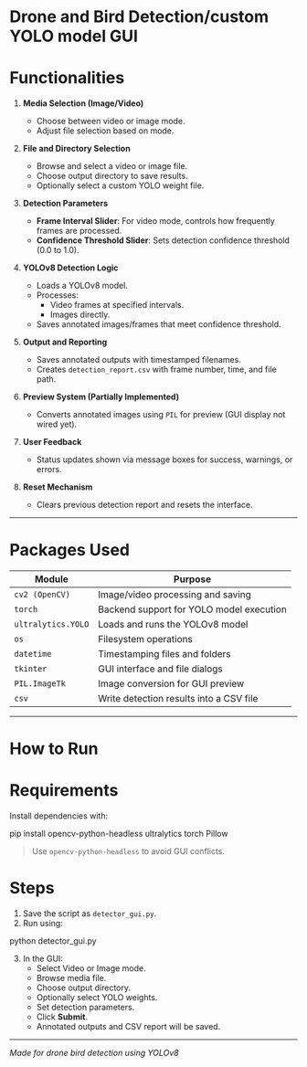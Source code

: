 # Drone and Bird Detection/custom YOLO model GUI

# Functionalities

1. **Media Selection (Image/Video)**
   - Choose between video or image mode.
   - Adjust file selection based on mode.

2. **File and Directory Selection**
   - Browse and select a video or image file.
   - Choose output directory to save results.
   - Optionally select a custom YOLO weight file.

3. **Detection Parameters**
   - **Frame Interval Slider**: For video mode, controls how frequently frames are processed.
   - **Confidence Threshold Slider**: Sets detection confidence threshold (0.0 to 1.0).

4. **YOLOv8 Detection Logic**
   - Loads a YOLOv8 model.
   - Processes:
     - Video frames at specified intervals.
     - Images directly.
   - Saves annotated images/frames that meet confidence threshold.

5. **Output and Reporting**
   - Saves annotated outputs with timestamped filenames.
   - Creates `detection_report.csv` with frame number, time, and file path.

6. **Preview System (Partially Implemented)**
   - Converts annotated images using `PIL` for preview (GUI display not wired yet).

7. **User Feedback**
   - Status updates shown via message boxes for success, warnings, or errors.

8. **Reset Mechanism**
   - Clears previous detection report and resets the interface.

---

# Packages Used

| Module              | Purpose                                                      |
|---------------------|--------------------------------------------------------------|
| `cv2 (OpenCV)`      | Image/video processing and saving                            |
| `torch`             | Backend support for YOLO model execution                     |
| `ultralytics.YOLO`  | Loads and runs the YOLOv8 model                              |
| `os`                | Filesystem operations                                        |
| `datetime`          | Timestamping files and folders                               |
| `tkinter`           | GUI interface and file dialogs                               |
| `PIL.ImageTk`       | Image conversion for GUI preview                             |
| `csv`               | Write detection results into a CSV file                      |

---

# How to Run

# Requirements

Install dependencies with:

pip install opencv-python-headless ultralytics torch Pillow

> Use `opencv-python-headless` to avoid GUI conflicts.


# Steps

1. Save the script as `detector_gui.py`.
2. Run using:

python detector_gui.py

3. In the GUI:
   - Select Video or Image mode.
   - Browse media file.
   - Choose output directory.
   - Optionally select YOLO weights.
   - Set detection parameters.
   - Click **Submit**.
   - Annotated outputs and CSV report will be saved.

---

*Made for drone bird detection using YOLOv8*
